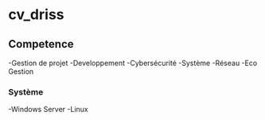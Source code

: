 # cv_driss
## Competence 
-Gestion de projet
-Developpement 
-Cybersécurité
-Système
-Réseau
-Eco Gestion

### Système
-Windows Server
-Linux
